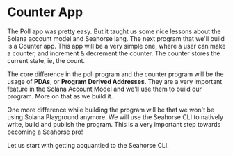 # Counter App

The Poll app was pretty easy. But it taught us some nice lessons about the Solana account model and Seahorse lang. The next program that we'll build is a Counter app. This app will be a very simple one, where a user can make a counter, and increment & decrement the counter. The counter stores the current state, ie, the count.

The core difference in the poll program and the counter program will be the usage of **PDAs**, or **Program Derived Addresses**. They are a very important feature in the Solana Account Model and we'll use them to build our program. More on that as we build it.

One more difference while building the program will be that we won't be using Solana Playground anymore. We will use the Seahorse CLI to natively write, build and publish the program. This is a very important step towards becoming a Seahorse pro!

Let us start with getting acquantied to the Seahorse CLI.